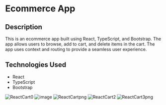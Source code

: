 

# Ecommerce App

## Description

This is an ecommerce app built using React, TypeScript, and Bootstrap. The app allows users to browse, add to cart, and delete items in the cart. The app uses context and routing to provide a seamless user experience.

## Technologies Used

- React
- TypeScript
- Bootstrap

![ReactCart0](https://user-images.githubusercontent.com/70171772/235113972-26efb605-a3b6-4f01-ae46-2c9939f4a0ce.png)
![image](https://user-images.githubusercontent.com/70171772/235114046-2a37bbf1-4783-4784-b460-186938e91737.png)
![ReactCartpng](https://user-images.githubusercontent.com/70171772/234168061-8094b140-9cb3-44b4-99be-86337b2a4828.png)
![ReactCart2](https://user-images.githubusercontent.com/70171772/234168088-2fdd35f2-7b7b-4432-a991-a0d270d9264e.png)
![ReactCart3png](https://user-images.githubusercontent.com/70171772/234168100-908241fd-c150-490e-8293-657743d0815a.png)
